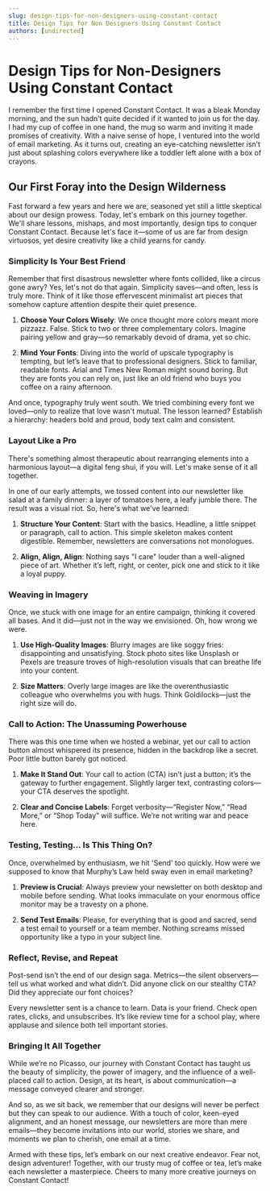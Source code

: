 ```yaml
---
slug: design-tips-for-non-designers-using-constant-contact
title: Design Tips for Non Designers Using Constant Contact
authors: [undirected]
---
```



# Design Tips for Non-Designers Using Constant Contact

I remember the first time I opened Constant Contact. It was a bleak Monday morning, and the sun hadn’t quite decided if it wanted to join us for the day. I had my cup of coffee in one hand, the mug so warm and inviting it made promises of creativity. With a naive sense of hope, I ventured into the world of email marketing. As it turns out, creating an eye-catching newsletter isn’t just about splashing colors everywhere like a toddler left alone with a box of crayons. 

## Our First Foray into the Design Wilderness

Fast forward a few years and here we are, seasoned yet still a little skeptical about our design prowess. Today, let's embark on this journey together. We'll share lessons, mishaps, and most importantly, design tips to conquer Constant Contact. Because let's face it—some of us are far from design virtuosos, yet desire creativity like a child yearns for candy.

### Simplicity Is Your Best Friend

Remember that first disastrous newsletter where fonts collided, like a circus gone awry? Yes, let's not do that again. Simplicity saves—and often, less is truly more. Think of it like those effervescent minimalist art pieces that somehow capture attention despite their quiet presence.

1. **Choose Your Colors Wisely**: We once thought more colors meant more pizzazz. False. Stick to two or three complementary colors. Imagine pairing yellow and gray—so remarkably devoid of drama, yet so chic.

2. **Mind Your Fonts**: Diving into the world of upscale typography is tempting, but let’s leave that to professional designers. Stick to familiar, readable fonts. Arial and Times New Roman might sound boring. But they are fonts you can rely on, just like an old friend who buys you coffee on a rainy afternoon.

And once, typography truly went south. We tried combining every font we loved—only to realize that love wasn't mutual. The lesson learned? Establish a hierarchy: headers bold and proud, body text calm and consistent.

### Layout Like a Pro

There's something almost therapeutic about rearranging elements into a harmonious layout—a digital feng shui, if you will. Let's make sense of it all together.

In one of our early attempts, we tossed content into our newsletter like salad at a family dinner: a layer of tomatoes here, a leafy jumble there. The result was a visual riot. So, here's what we've learned:

1. **Structure Your Content**: Start with the basics. Headline, a little snippet or paragraph, call to action. This simple skeleton makes content digestible. Remember, newsletters are conversations not monologues. 

2. **Align, Align, Align**: Nothing says "I care" louder than a well-aligned piece of art. Whether it’s left, right, or center, pick one and stick to it like a loyal puppy.

### Weaving in Imagery 

Once, we stuck with one image for an entire campaign, thinking it covered all bases. And it did—just not in the way we envisioned. Oh, how wrong we were.

1. **Use High-Quality Images**: Blurry images are like soggy fries: disappointing and unsatisfying. Stock photo sites like Unsplash or Pexels are treasure troves of high-resolution visuals that can breathe life into your content.

2. **Size Matters**: Overly large images are like the overenthusiastic colleague who overwhelms you with hugs. Think Goldilocks—just the right size will do.

### Call to Action: The Unassuming Powerhouse

There was this one time when we hosted a webinar, yet our call to action button almost whispered its presence, hidden in the backdrop like a secret. Poor little button barely got noticed.

1. **Make It Stand Out**: Your call to action (CTA) isn’t just a button; it’s the gateway to further engagement. Slightly larger text, contrasting colors—your CTA deserves the spotlight.

2. **Clear and Concise Labels**: Forget verbosity—“Register Now,” “Read More,” or “Shop Today” will suffice. We’re not writing war and peace here.

### Testing, Testing... Is This Thing On?

Once, overwhelmed by enthusiasm, we hit 'Send' too quickly. How were we supposed to know that Murphy’s Law held sway even in email marketing?

1. **Preview is Crucial**: Always preview your newsletter on both desktop and mobile before sending. What looks immaculate on your enormous office monitor may be a travesty on a phone.

2. **Send Test Emails**: Please, for everything that is good and sacred, send a test email to yourself or a team member. Nothing screams missed opportunity like a typo in your subject line.

### Reflect, Revise, and Repeat

Post-send isn’t the end of our design saga. Metrics—the silent observers—tell us what worked and what didn’t. Did anyone click on our stealthy CTA? Did they appreciate our font choices? 

Every newsletter sent is a chance to learn. Data is your friend. Check open rates, clicks, and unsubscribes. It’s like review time for a school play, where applause and silence both tell important stories. 

### Bringing It All Together

While we’re no Picasso, our journey with Constant Contact has taught us the beauty of simplicity, the power of imagery, and the influence of a well-placed call to action. Design, at its heart, is about communication—a message conveyed clearer and stronger.

And so, as we sit back, we remember that our designs will never be perfect but they can speak to our audience. With a touch of color, keen-eyed alignment, and an honest message, our newsletters are more than mere emails—they become invitations into our world, stories we share, and moments we plan to cherish, one email at a time.

Armed with these tips, let’s embark on our next creative endeavor. Fear not, design adventurer! Together, with our trusty mug of coffee or tea, let’s make each newsletter a masterpiece. Cheers to many more creative journeys on Constant Contact!
